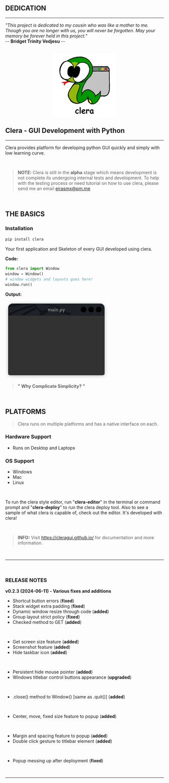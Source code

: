 ## **DEDICATION**

---

_"This project is dedicated to my cousin who was like a mother to me. Though you are no longer with us, you will never be forgotten. May your memory be forever held in this project."_  
-- **Bridget Trinity Vedjesu** --

<br>

<div align="center">
<img src="https://github.com/cleragui/pypi/blob/main/image/logo-with-name.png?raw=true">
</div>

## **Clera - GUI Development with Python**

---

Clera provides platform for developing python GUI quickly and simply with low learning curve.

<br>

> **NOTE:** Clera is still in the **alpha** stage which means development is not complete its undergoing internal tests and development. To help with the testing process or need tutorial on how to use clera, please send me an email eirasmx@pm.me

<br>

## **THE BASICS**

### **Installation**

```bash
pip install clera
```

Your first application and Skeleton of every GUI developed using clera.

**Code:**

```python
from clera import Window
window = Window()
# window widgets and layouts goes here!
window.run()
```

**Output:**

![Window](https://github.com/cleragui/pypi/blob/main/image/window.png?raw=true)

> **" Why Complicate Simplicity? "**

<br>

## **PLATFORMS**

> Clera runs on multiple platforms and has a native interface on each.

### **Hardware Support**

- Runs on Desktop and Laptops

### **OS Support**

- Windows
- Mac
- Linux

<br>

To run the clera style editor, run "**clera-editor**" in the terminal or command prompt and "**clera-deploy**" to run the clera deploy tool. Also to see a sample of what clera is capable of, check out the editor. It's developed with clera!

<br>

> **INFO:** Visit https://cleragui.github.io/ for documentation and more information.

<br>

---

<br>

### **RELEASE NOTES**

**v0.2.3 (2024-06-11) - Various fixes and additions**

- Shortcut button errors (**fixed**)    
- Stack widget extra padding (**fixed**)    
- Dynamic window resize through code (**added**)    
- Group layout strict policy (**fixed**)    
- Checked method to GET (**added**) 

<br>

- Get screen size feature (**added**)   
- Screenshot feature (**added**)    
- Hide taskbar icon (**added**) 

<br>

- Persistent hide mouse pointer (**added**) 
- Windows titlebar control buttons appearance (**upgraded**)    

<br>

- .close() method to Window() [same as .quit()] (**added**)     

<br>

- Center, move, fixed size feature to popup (**added**) 

<br>

- Margin and spacing feature to popup (**added**)   
- Double click gesture to titlebar element (**added**)  

<br>

- Popup messing up after deployment (**fixed**)  

<br>

---
